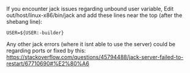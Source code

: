If you encounter jack issues regarding unbound user variable, Edit out/host/linux-x86/bin/jack and add these lines near the top (after the shebang line):

```
USER=${USER:-builder}
```

Any other jack errors (where it isnt able to use the server) could be regarding ports or fixed by this: https://stackoverflow.com/questions/45794488/jack-server-failed-to-restart/67710690#%E2%80%A6
